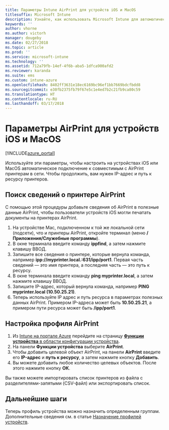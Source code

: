 ```yaml
---
title: Параметры Intune AirPrint для устройств iOS и MacOS
titlesuffix: Microsoft Intune
description: Узнайте, как использовать Microsoft Intune для автоматического подключения устройств iOS и macOS к совместимым с AirPrint принтерам.
keywords: ''
author: vhorne
ms.author: victorh
manager: dougeby
ms.date: 02/27/2018
ms.topic: article
ms.prod: ''
ms.service: microsoft-intune
ms.technology: ''
ms.assetid: 712a79fb-14ef-4f6b-aba5-1dfca900afd2
ms.reviewer: karanda
ms.suite: ems
ms.custom: intune-azure
ms.openlocfilehash: 8402ff3631e18ec6169bc96ef1bb7669bdcfbdd8
ms.sourcegitcommit: e30fb2375fb79f67e5c1e4ed7b2c21fb9ca80c59
ms.translationtype: HT
ms.contentlocale: ru-RU
ms.lasthandoff: 03/17/2018
---
```

# <a name="airprint-settings-for-ios-and-macos-devices"></a>Параметры AirPrint для устройств iOS и MacOS

[!INCLUDE[azure_portal](./includes/azure_portal.md)]

Используйте эти параметры, чтобы настроить на устройствах iOS или MacOS автоматическое подключение к совместимым с AirPrint принтерам в сети. Чтобы продолжить, вам нужен IP-адрес и путь к ресурсу принтеров.

## <a name="find-airprint-printer-information"></a>Поиск сведений о принтере AirPrint

С помощью этой процедуры добавьте сведения об AirPrint в полезные данные AirPrint, чтобы пользователи устройств iOS могли печатать документы на принтерах AirPrint.

1. На устройстве Mac, подключенном к той же локальной сети (подсети), что и принтеры AirPrint, откройте терминал (меню **/Приложения/Служебные программы**).
2. В окне терминала введите команду **ippfind**, а затем нажмите клавишу ВВОД.
3. Запишите все сведения о принтере, которые вернула команда, например **ipp://myprinter.local.:631/ipp/port1**. Первая часть сведений — это имя принтера, а последняя часть — это путь к ресурсу.
4. В окне терминала введите команду **ping myprinter.local**, а затем нажмите клавишу ВВОД.
5. Запишите IP-адрес, который вернула команда, например **PING myprinter.local (10.50.25.21)**.
6. Теперь используйте IP адрес и путь ресурса в параметрах полезных данных AirPrint. Примером IP-адреса может быть **10.50.25.21**, а примером пути ресурса может быть **/ipp/port1**.

## <a name="configure-an-airprint-profile"></a>Настройка профиля AirPrint

1. Из [Intune на портале Azure](https://portal.azure.com) перейдите на страницу [**Функции устройства** в области конфигурации устройства](device-features-configure.md). 
1. На панели **Функции устройства** выберите **AirPrint**.
2. Чтобы добавить целевой объект AirPrint, на панели **AirPrint** введите его **IP-адрес** и **путь к ресурсу**, а затем нажмите кнопку **Добавить**.
3. Вы можете добавить любое количество целевых объектов. После этого нажмите кнопку **ОК**.

Вы также можете импортировать список принтеров из файла с разделителями-запятыми (CSV-файл) или экспортировать список.


## <a name="next-steps"></a>Дальнейшие шаги

Теперь профиль устройства можно назначить определенным группам. Дополнительные сведения см. в статье [Назначение профилей устройств](device-profile-assign.md).